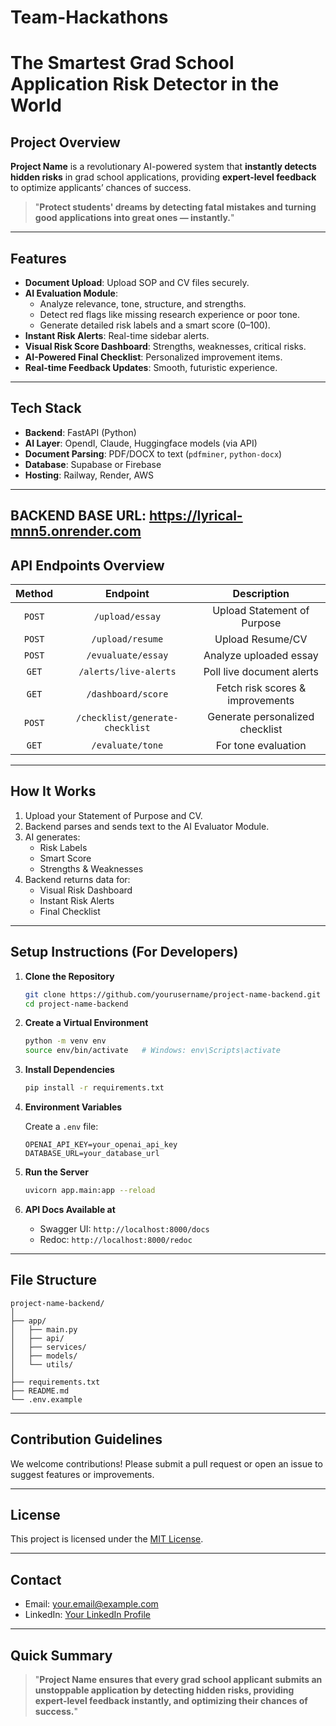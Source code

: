 # Team-Hackathons

# The Smartest Grad School Application Risk Detector in the World

## Project Overview

**Project Name** is a revolutionary AI-powered system that **instantly detects hidden risks** in grad school applications, providing **expert-level feedback** to optimize applicants’ chances of success.

> "**Protect students' dreams by detecting fatal mistakes and turning good applications into great ones — instantly.**"

---

## Features

- **Document Upload**: Upload SOP and CV files securely.
- **AI Evaluation Module**:
  - Analyze relevance, tone, structure, and strengths.
  - Detect red flags like missing research experience or poor tone.
  - Generate detailed risk labels and a smart score (0–100).
- **Instant Risk Alerts**: Real-time sidebar alerts.
- **Visual Risk Score Dashboard**: Strengths, weaknesses, critical risks.
- **AI-Powered Final Checklist**: Personalized improvement items.
- **Real-time Feedback Updates**: Smooth, futuristic experience.

---

## Tech Stack

- **Backend**: FastAPI (Python)
- **AI Layer**: OpendI, Claude, Huggingface models (via API)
- **Document Parsing**: PDF/DOCX to text (`pdfminer`, `python-docx`)
- **Database**: Supabase or Firebase
- **Hosting**: Railway, Render, AWS

---

## BACKEND BASE URL: https://lyrical-mnn5.onrender.com

## API Endpoints Overview

| Method | Endpoint | Description |
|:------:|:--------:|:-----------:|
| `POST` | `/upload/essay` | Upload Statement of Purpose |
| `POST` | `/upload/resume` | Upload Resume/CV |
| `POST` | `/evualuate/essay` | Analyze uploaded essay |
| `GET`  | `/alerts/live-alerts` | Poll live document alerts |
| `GET`  | `/dashboard/score` | Fetch risk scores & improvements |
| `POST`  | `/checklist/generate-checklist` | Generate personalized checklist |
| `GET` | `/evaluate/tone` | For tone evaluation

---

## How It Works

1. Upload your Statement of Purpose and CV.
2. Backend parses and sends text to the AI Evaluator Module.
3. AI generates:
   - Risk Labels
   - Smart Score
   - Strengths & Weaknesses
4. Backend returns data for:
   - Visual Risk Dashboard
   - Instant Risk Alerts
   - Final Checklist

---

## Setup Instructions (For Developers)

1. **Clone the Repository**
   ```bash
   git clone https://github.com/yourusername/project-name-backend.git
   cd project-name-backend
   ```

2. **Create a Virtual Environment**
   ```bash
   python -m venv env
   source env/bin/activate   # Windows: env\Scripts\activate
   ```

3. **Install Dependencies**
   ```bash
   pip install -r requirements.txt
   ```

4. **Environment Variables**
   
   Create a `.env` file:
   ```
   OPENAI_API_KEY=your_openai_api_key
   DATABASE_URL=your_database_url
   ```

5. **Run the Server**
   ```bash
   uvicorn app.main:app --reload
   ```

6. **API Docs Available at**
   - Swagger UI: `http://localhost:8000/docs`
   - Redoc: `http://localhost:8000/redoc`

---

## File Structure

```
project-name-backend/
│
├── app/
│   ├── main.py
│   ├── api/
│   ├── services/
│   ├── models/
│   └── utils/
│
├── requirements.txt
├── README.md
└── .env.example
```

---

## Contribution Guidelines

We welcome contributions! Please submit a pull request or open an issue to suggest features or improvements.

---

## License

This project is licensed under the [MIT License](LICENSE).

---

## Contact

- Email: [your.email@example.com](mailto:your.email@example.com)
- LinkedIn: [Your LinkedIn Profile](https://linkedin.com/in/yourprofile)

---

## Quick Summary

> "**Project Name ensures that every grad school applicant submits an unstoppable application by detecting hidden risks, providing expert-level feedback instantly, and optimizing their chances of success.**"

